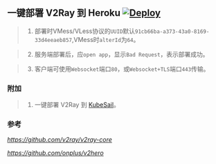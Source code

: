 ## 一键部署 V2Ray 到 Heroku  [![Deploy](https://www.herokucdn.com/deploy/button.png)](https://heroku.com/deploy)

> 1. 部署时VMess/VLess协议的`UUID`默认`91cb66ba-a373-43a0-8169-33d4eeaeb857`,VMess时`alterId`为`64`。

> 2. 服务端部署后，应`open app`，显示`Bad Request`，表示部署成功。

> 3. 客户端可使用`Websocket`端口`80`，或`Websocket+TLS`端口`443`传输。

### 附加

> 1. 一键部署 V2Ray 到 [KubeSail](https://kubesail.com/template/kaixuan1115/v2ray-heroku/)。

### 参考 
*https://github.com/v2ray/v2ray-core*

*https://github.com/onplus/v2hero*
